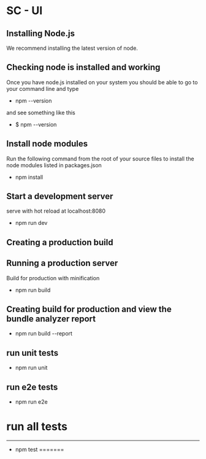SC - UI
==================
Installing Node.js
------------------
We recommend installing the latest version of node.

Checking node is installed and working
--------------------------------------
Once you have node.js installed on your system you should be able to go to your command line and type
+ npm --version

and see something like this
+ $ npm --version

Install node modules
--------------------
Run the following command from the root of your source files to install the node modules listed in packages.json
+ npm install

Start a development server
--------------------------
serve with hot reload at localhost:8080

+ npm run dev

Creating a production build
---------------------------
Running a production server
---------------------------
Build for production with minification

+ npm run build

Creating build for production and view the bundle analyzer report
-----------------------------------------------------------------
+ npm run build --report

run unit tests
--------------
+ npm run unit

run e2e tests
---------------
+ npm run e2e

# run all tests
---------------
+ npm test
=======
